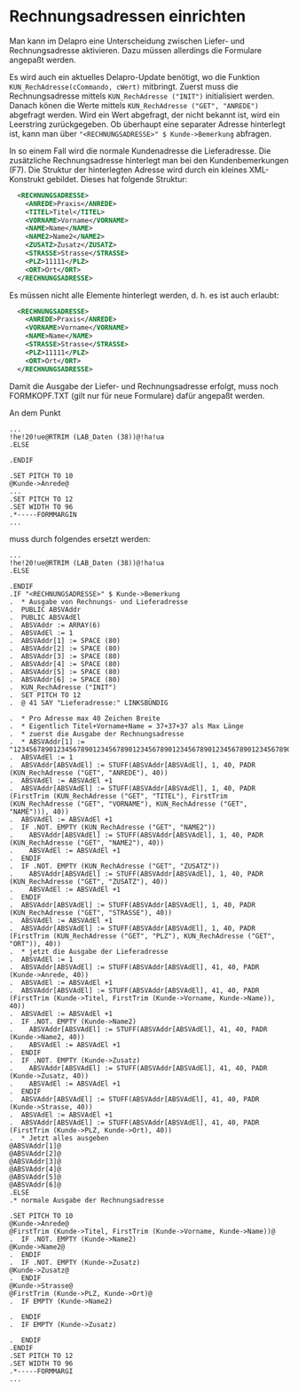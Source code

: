 # Rechnungsadressen einrichten

Man kann im Delapro eine Unterscheidung zwischen Liefer- und Rechnungsadresse aktivieren. Dazu müssen allerdings die Formulare angepaßt werden.

Es wird auch ein aktuelles Delapro-Update benötigt, wo die Funktion <CODE>KUN_RechAdresse(cCommando, cWert)</CODE> mitbringt. Zuerst muss die Rechnungsadresse mittels <CODE>KUN_RechAdresse ("INIT")</CODE> initialisiert werden. Danach könen die Werte mittels <CODE>KUN_RechAdresse ("GET", "ANREDE")</CODE> abgefragt werden. Wird ein Wert abgefragt, der nicht bekannt ist, wird ein Leerstring zurückgegeben. Ob überhaupt eine separater Adresse hinterlegt ist, kann man über <CODE>"\<RECHNUNGSADRESSE\>" $ Kunde->Bemerkung</CODE> abfragen.
  

In so einem Fall wird die normale Kundenadresse die Lieferadresse. Die zusätzliche Rechnungsadresse hinterlegt man bei den Kundenbemerkungen (F7). Die Struktur der hinterlegten Adresse wird durch ein kleines XML-Konstrukt gebildet. Dieses hat folgende Struktur:

```XML
  <RECHNUNGSADRESSE>
    <ANREDE>Praxis</ANREDE>
    <TITEL>Titel</TITEL>
    <VORNAME>Vorname</VORNAME>
    <NAME>Name</NAME>
    <NAME2>Name2</NAME2>
    <ZUSATZ>Zusatz</ZUSATZ>
    <STRASSE>Strasse</STRASSE>
    <PLZ>11111</PLZ>
    <ORT>Ort</ORT>
  </RECHNUNGSADRESSE>
```

Es müssen nicht alle Elemente hinterlegt werden, d. h. es ist auch erlaubt:
```XML
  <RECHNUNGSADRESSE>
    <ANREDE>Praxis</ANREDE>
    <VORNAME>Vorname</VORNAME>
    <NAME>Name</NAME>
    <STRASSE>Strasse</STRASSE>
    <PLZ>11111</PLZ>
    <ORT>Ort</ORT>
  </RECHNUNGSADRESSE>
```

Damit die Ausgabe der Liefer- und Rechnungsadresse erfolgt, muss noch FORMKOPF.TXT (gilt nur für neue Formulare) dafür angepaßt werden.

An dem Punkt
```
...
!he!20!ue@RTRIM (LAB_Daten (38))@!ha!ua
.ELSE

.ENDIF

.SET PITCH TO 10
@Kunde->Anrede@
...
.SET PITCH TO 12
.SET WIDTH TO 96
.*-----FORMMARGIN
...
```

muss durch folgendes ersetzt werden:
```
...
!he!20!ue@RTRIM (LAB_Daten (38))@!ha!ua
.ELSE

.ENDIF
.IF "<RECHNUNGSADRESSE>" $ Kunde->Bemerkung
.  * Ausgabe von Rechnungs- und Lieferadresse
.  PUBLIC ABSVAddr
.  PUBLIC ABSVAdEl
.  ABSVAddr := ARRAY(6)
.  ABSVAdEl := 1
.  ABSVAddr[1] := SPACE (80)
.  ABSVAddr[2] := SPACE (80)
.  ABSVAddr[3] := SPACE (80)
.  ABSVAddr[4] := SPACE (80)
.  ABSVAddr[5] := SPACE (80)
.  ABSVAddr[6] := SPACE (80)
.  KUN_RechAdresse ("INIT")
.  SET PITCH TO 12
.  @ 41 SAY "Lieferadresse:" LINKSBÜNDIG

.  * Pro Adresse max 40 Zeichen Breite
.  * Eigentlich Titel+Vorname+Name = 37+37+37 als Max Länge
.  * zuerst die Ausgabe der Rechnungsadresse
.  * ABSVAddr[1] := "12345678901234567890123456789012345678901234567890123456789012345678901234567890"
.  ABSVAdEl := 1
.  ABSVAddr[ABSVAdEl] := STUFF(ABSVAddr[ABSVAdEl], 1, 40, PADR (KUN_RechAdresse ("GET", "ANREDE"), 40))
.  ABSVAdEl := ABSVAdEl +1
.  ABSVAddr[ABSVAdEl] := STUFF(ABSVAddr[ABSVAdEl], 1, 40, PADR (FirstTrim (KUN_RechAdresse ("GET", "TITEL"), FirstTrim (KUN_RechAdresse ("GET", "VORNAME"), KUN_RechAdresse ("GET", "NAME"))), 40))
.  ABSVAdEl := ABSVAdEl +1
.  IF .NOT. EMPTY (KUN_RechAdresse ("GET", "NAME2"))
.    ABSVAddr[ABSVAdEl] := STUFF(ABSVAddr[ABSVAdEl], 1, 40, PADR (KUN_RechAdresse ("GET", "NAME2"), 40))
.    ABSVAdEl := ABSVAdEl +1
.  ENDIF
.  IF .NOT. EMPTY (KUN_RechAdresse ("GET", "ZUSATZ"))
.    ABSVAddr[ABSVAdEl] := STUFF(ABSVAddr[ABSVAdEl], 1, 40, PADR (KUN_RechAdresse ("GET", "ZUSATZ"), 40))
.    ABSVAdEl := ABSVAdEl +1
.  ENDIF
.  ABSVAddr[ABSVAdEl] := STUFF(ABSVAddr[ABSVAdEl], 1, 40, PADR (KUN_RechAdresse ("GET", "STRASSE"), 40))
.  ABSVAdEl := ABSVAdEl +1
.  ABSVAddr[ABSVAdEl] := STUFF(ABSVAddr[ABSVAdEl], 1, 40, PADR (FirstTrim (KUN_RechAdresse ("GET", "PLZ"), KUN_RechAdresse ("GET", "ORT")), 40))
.  * jetzt die Ausgabe der Lieferadresse
.  ABSVAdEl := 1
.  ABSVAddr[ABSVAdEl] := STUFF(ABSVAddr[ABSVAdEl], 41, 40, PADR (Kunde->Anrede, 40))
.  ABSVAdEl := ABSVAdEl +1
.  ABSVAddr[ABSVAdEl] := STUFF(ABSVAddr[ABSVAdEl], 41, 40, PADR (FirstTrim (Kunde->Titel, FirstTrim (Kunde->Vorname, Kunde->Name)), 40))
.  ABSVAdEl := ABSVAdEl +1
.  IF .NOT. EMPTY (Kunde->Name2)
.    ABSVAddr[ABSVAdEl] := STUFF(ABSVAddr[ABSVAdEl], 41, 40, PADR (Kunde->Name2, 40))
.    ABSVAdEl := ABSVAdEl +1
.  ENDIF
.  IF .NOT. EMPTY (Kunde->Zusatz)
.    ABSVAddr[ABSVAdEl] := STUFF(ABSVAddr[ABSVAdEl], 41, 40, PADR (Kunde->Zusatz, 40))
.    ABSVAdEl := ABSVAdEl +1
.  ENDIF
.  ABSVAddr[ABSVAdEl] := STUFF(ABSVAddr[ABSVAdEl], 41, 40, PADR (Kunde->Strasse, 40))
.  ABSVAdEl := ABSVAdEl +1
.  ABSVAddr[ABSVAdEl] := STUFF(ABSVAddr[ABSVAdEl], 41, 40, PADR (FirstTrim (Kunde->PLZ, Kunde->Ort), 40))
.  * Jetzt alles ausgeben
@ABSVAddr[1]@
@ABSVAddr[2]@
@ABSVAddr[3]@
@ABSVAddr[4]@
@ABSVAddr[5]@
@ABSVAddr[6]@
.ELSE
.* normale Ausgabe der Rechnungsadresse

.SET PITCH TO 10
@Kunde->Anrede@
@FirstTrim (Kunde->Titel, FirstTrim (Kunde->Vorname, Kunde->Name))@
.  IF .NOT. EMPTY (Kunde->Name2)
@Kunde->Name2@
.  ENDIF
.  IF .NOT. EMPTY (Kunde->Zusatz)
@Kunde->Zusatz@
.  ENDIF
@Kunde->Strasse@
@FirstTrim (Kunde->PLZ, Kunde->Ort)@
.  IF EMPTY (Kunde->Name2)

.  ENDIF
.  IF EMPTY (Kunde->Zusatz)

.  ENDIF
.ENDIF
.SET PITCH TO 12
.SET WIDTH TO 96
.*-----FORMMARGI
...
```
